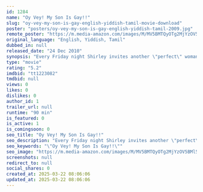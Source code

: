```yaml
---
id: 1284
name: "Oy Vey! My Son Is Gay!!"
slug: "oy-vey-my-son-is-gay-english-yiddish-tamil-movie-download"
poster: "posters/oy-vey-my-son-is-gay-english-yiddish-tamil-2009.jpg"
remote_poster: "https://m.media-amazon.com/images/M/MV5BMTQyOTg2MjYzOV5BMl5BanBnXkFtZTcwNTg1ODQxNA@@._V1_SX300.jpg"
original_language: "English, Yiddish, Tamil"
dubbed_in: null
released_date: "24 Dec 2010"
synopsis: "Every Friday night Shirley invites another \"perfect\" woman for Shabbat dinner in hopes that her son, Nelson, will marry a nice Jewish girl. Nelson, however, has something to tell them...he's gay."
type: "movie"
rating: "5.2"
imdbid: "tt1223082"
tmdbid: null
views: 0
likes: 0
dislikes: 0
author_id: 1
trailer_url: null
runtime: "90 min"
is_featured: 0
is_active: 1
is_comingsoon: 0
seo_title: "Oy Vey! My Son Is Gay!!"
seo_description: "Every Friday night Shirley invites another \"perfect\" woman for Shabbat dinner in hopes that her son, Nelson, will marry a nice Jewish girl. Nelson, however, has something to tell them...he's gay."
seo_keywords: "\"Oy Vey! My Son Is Gay!!\""
seo_image: "https://m.media-amazon.com/images/M/MV5BMTQyOTg2MjYzOV5BMl5BanBnXkFtZTcwNTg1ODQxNA@@._V1_SX300.jpg"
screenshots: null
redirect_to: null
social_shares: 0
created_at: 2025-03-22 08:06:06
updated_at: 2025-03-22 08:06:06
---
```


